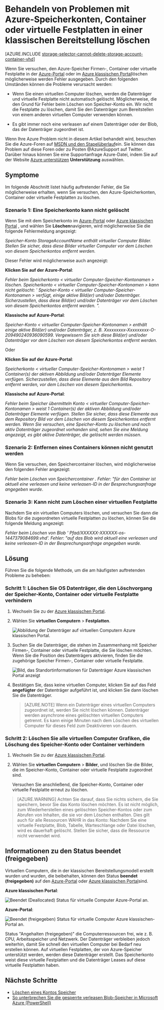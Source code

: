 <properties
    pageTitle="Behandeln von Problemen mit Azure-Speicherkonten, Container oder virtuelle Festplatten in einer klassischen Bereitstellung löschen | Microsoft Azure"
    description="Behandeln von Problemen mit Azure-Speicherkonten, Container oder virtuelle Festplatten in einer klassischen Bereitstellung löschen"
    services="storage"
    documentationCenter=""
    authors="genlin"
    manager="felixwu"
    editor="tysonn"
    tags="storage"/>

<tags
    ms.service="storage"
    ms.workload="na"
    ms.tgt_pltfrm="na"
    ms.devlang="na"
    ms.topic="article"
    ms.date="10/18/2016"
    ms.author="genli"/>

# <a name="troubleshoot-deleting-azure-storage-accounts-containers-or-vhds-in-a-classic-deployment"></a>Behandeln von Problemen mit Azure-Speicherkonten, Container oder virtuelle Festplatten in einer klassischen Bereitstellung löschen

[AZURE.INCLUDE [storage-selector-cannot-delete-storage-account-container-vhd](../../includes/storage-selector-cannot-delete-storage-account-container-vhd.md)]

Wenn Sie versuchen, den Azure-Speicher Firmen-, Container oder virtuelle Festplatte in der [Azure-Portal](https://portal.azure.com/) oder im [Azure klassischen Portal](https://manage.windowsazure.com/)löschen möglicherweise werden Fehler ausgegeben. Durch den folgenden Umständen können die Probleme verursacht werden:

-   Wenn Sie einen virtuellen Computer löschen, werden die Datenträger und virtuelle Festplatte nicht automatisch gelöscht. Möglicherweise, die den Grund für Fehler beim Löschen von Speicher-Konto ein. Wir nicht die Festplatte zu löschen, damit Sie den Datenträger zum Bereitstellen von einem anderen virtuellen Computer verwenden können.

-   Es gibt immer noch eine verleasen auf einem Datenträger oder der Blob, das der Datenträger zugeordnet ist.

Wenn Ihre Azure Problem nicht in diesem Artikel behandelt wird, besuchen Sie die Azure-Foren auf [MSDN und den Stapelüberlauf](https://azure.microsoft.com/support/forums/)ein. Sie können das Problem auf diese Foren oder zu Posten @AzureSupport auf Twitter. Darüber hinaus können Sie eine Supportanfrage Azure-Datei, indem Sie auf der Website [Azure unterstützen](https://azure.microsoft.com/support/options/) **Unterstützung** auswählen.

## <a name="symptoms"></a>Symptome

Im folgende Abschnitt listet häufig auftretender Fehler, die Sie möglicherweise erhalten, wenn Sie versuchen, den Azure-Speicherkonten, Container oder virtuelle Festplatten zu löschen.

### <a name="scenario-1-unable-to-delete-a-storage-account"></a>Szenario 1: Eine Speicherkonto kann nicht gelöscht

Wenn Sie mit dem Speicherkonto im [Azure-Portal](https://portal.azure.com/) oder [Azure klassischen Portal](https://manage.windowsazure.com/) , und wählen Sie **Löschen**navigieren, wird möglicherweise Sie die folgende Fehlermeldung angezeigt:

*Speicher-Konto StorageAccountName enthält virtueller Computer Bilder. Stellen Sie sicher, dass diese Bilder virtueller Computer vor dem Löschen von diesem Speicherkontos entfernt werden.*

Dieser Fehler wird möglicherweise auch angezeigt:

**Klicken Sie auf der Azure-Portal**:

*Fehler beim Speicherkonto < virtueller Computer-Speicher-Kontonamen > löschen. Speicherkonto < virtueller Computer-Speicher-Kontonamen > kann nicht gelöscht: ' Speicher-Konto < virtueller Computer-Speicher-Kontonamen > verfügt, einige aktive Bild(er) und/oder Datenträger. Sicherzustellen, dass diese Bild(er) und/oder Datenträger vor dem Löschen von diesem Speicherkontos entfernt werden. ".*

**Klassische auf Azure-Portal**:

*Speicher-Konto < virtueller Computer-Speicher-Kontonamen > enthält einige aktive Bild(er) und/oder Datenträger, z. B. Xxxxxxxxx-Xxxxxxxxx-O-209490240936090599. Vergewissern Sie sich diese Bild(er) und/oder Datenträger vor dem Löschen von diesem Speicherkontos entfernt werden.*

Oder

**Klicken Sie auf der Azure-Portal**:

*Speicherkonto < virtueller Computer-Speicher-Kontonamen > weist 1 Container(s) der aktiven Abbildung und/oder Datenträger Elemente verfügen. Sicherzustellen, dass diese Elemente aus dem Bild Repository entfernt werden, vor dem Löschen von diesem Speicherkontos*.

**Klassische auf Azure-Portal**:

*Fehler beim Speicher übermitteln Konto < virtueller Computer-Speicher-Kontonamen > weist 1 Container(s) der aktiven Abbildung und/oder Datenträger Elemente verfügen. Stellen Sie sicher, dass diese Elemente aus dem Repository Bild vor dem Löschen von diesem Speicherkontos entfernt werden. Wenn Sie versuchen, eine Speicher-Konto zu löschen und noch aktiv Datenträger zugeordnet vorhanden sind, sehen Sie eine Meldung angezeigt, es gibt aktive Datenträger, die gelöscht werden müssen*.

### <a name="scenario-2-unable-to-delete-a-container"></a>Szenario 2: Entfernen eines Containers können nicht genutzt werden

Wenn Sie versuchen, den Speichercontainer löschen, wird möglicherweise den folgenden Fehler angezeigt:

*Fehler beim Löschen von Speichercontainer <container name>. Fehler: "für den Container ist aktuell eine verleasen und keine verleasen-ID in der Besprechungsanfrage angegeben wurde*.

### <a name="scenario-3-unable-to-delete-a-vhd"></a>Szenario 3: Kann nicht zum Löschen einer virtuellen Festplatte

Nachdem Sie ein virtuellen Computers löschen, und versuchen Sie dann die Blobs für die zugeordneten virtuelle Festplatten zu löschen, können Sie die folgende Meldung angezeigt:

*Fehler beim Löschen von Blob ' Pfad/XXXXXX-XXXXXX-os-1447379084699.vhd'. Fehler: "auf das Blob wird aktuell eine verleasen und keine verleasen-ID in der Besprechungsanfrage angegeben wurde.*

## <a name="solution"></a>Lösung
Führen Sie die folgende Methode, um die am häufigsten auftretenden Probleme zu beheben:

### <a name="step-1-delete-any-os-disks-that-are-preventing-deletion-of-the-storage-account-container-or-vhd"></a>Schritt 1: Löschen Sie OS Datenträger, die den Löschvorgang der Speicher-Konto, Container oder virtuelle Festplatte verhindern

1. Wechseln Sie zu der [Azure klassischen Portal](https://manage.windowsazure.com/).
2. Wählen Sie **virtuellen Computern** > **Festplatten**.

    ![Abbildung der Datenträger auf virtuellen Computern Azure klassischen Portal.](./media/storage-cannot-delete-storage-account-container-vhd/VMUI.png)

3. Suchen Sie die Datenträger, die stehen im Zusammenhang mit Speicher Firmen-, Container oder virtuelle Festplatte, die Sie löschen möchten. Wenn Sie die Position des Datenträgers aktivieren, finden Sie die zugehörige Speicher Firmen-, Container oder virtuelle Festplatte.

    ![Bild, das Standortinformationen für Datenträger Azure klassischen Portal anzeigt](./media/storage-cannot-delete-storage-account-container-vhd/DiskLocation.png)

4. Bestätigen Sie, dass keine virtuellen Computer, klicken Sie auf das Feld **angefügter** der Datenträger aufgeführt ist, und klicken Sie dann löschen Sie die Datenträger.

    > [AZURE.NOTE] Wenn ein Datenträger eines virtuellen Computers zugeordnet ist, werden Sie nicht löschen können. Datenträger werden asynchrone eines gelöschten virtuellen Computers getrennt. Es kann einige Minuten nach dem Löschen des virtuellen Computer für dieses Feld zum Deaktivieren von dauern.

### <a name="step-2-delete-any-vm-images-that-are-preventing-deletion-of-the-storage-account-or-container"></a>Schritt 2: Löschen Sie alle virtuellen Computer Grafiken, die Löschung des Speicher-Konto oder Container verhindern

1. Wechseln Sie zu der [Azure klassischen Portal](https://manage.windowsazure.com/).
2. Wählen Sie **virtuellen Computern** > **Bilder**, und löschen Sie die Bilder, die im Speicher-Konto, Container oder virtuelle Festplatte zugeordnet sind.

    Versuchen Sie anschließend, die Speicher-Konto, Container oder virtuelle Festplatte erneut zu löschen.

> [AZURE.WARNING] Achten Sie darauf, dass Sie nichts sichern, die Sie speichern, bevor Sie das Konto löschen möchten. Es ist nicht möglich, zum Wiederherstellen eines gelöschten Speicher-Kontos oder zum Abrufen von Inhalten, die sie vor dem Löschen enthalten. Dies gilt auch für alle Ressourcen WAHR in das Konto: Nachdem Sie eine virtuelle Festplatte, Blob, Tabelle, Warteschlange oder Datei löschen, wird es dauerhaft gelöscht. Stellen Sie sicher, dass die Ressource nicht verwendet wird.

## <a name="about-the-stopped-deallocated-status"></a>Informationen zu den Status beendet (freigegeben)

Virtuellen Computern, die in der klassischen Bereitstellungsmodell erstellt wurden und wurden, die beibehalten, können den Status **beendet (freigegeben)** auf den [Azure-Portal](https://portal.azure.com/) oder [Azure klassischen Portal](https://manage.windowsazure.com/)sind.

**Azure klassischen Portal**:

![Beendet (Deallocated) Status für virtuelle Computer Azure-Portal an.](./media/storage-cannot-delete-storage-account-container-vhd/moreinfo2.png)


**Azure-Portal**:

![Beendet (freigegeben) Status für virtuelle Computer Azure klassischen-Portal an.](./media/storage-cannot-delete-storage-account-container-vhd/moreinfo1.png)

Status "Angehalten (freigegeben)" die Computerressourcen frei, wie z. B. CPU, Arbeitsspeicher und Netzwerk. Der Datenträger verbleiben jedoch weiterhin, damit Sie schnell den virtuellen Computer bei Bedarf neu erstellen können. Auf virtuellen Festplatten, der von Azure-Speicher unterstützt werden, werden diese Datenträger erstellt. Das Speicherkonto weist diese virtuelle Festplatten und die Datenträger Leases auf diese virtuelle Festplatten haben.

## <a name="next-steps"></a>Nächste Schritte

- [Löschen eines Kontos Speicher](storage-create-storage-account.md#delete-a-storage-account)
- [So unterbrechen Sie die gesperrte verleasen Blob-Speicher in Microsoft Azure (PowerShell)](https://gallery.technet.microsoft.com/scriptcenter/How-to-break-the-locked-c2cd6492)
